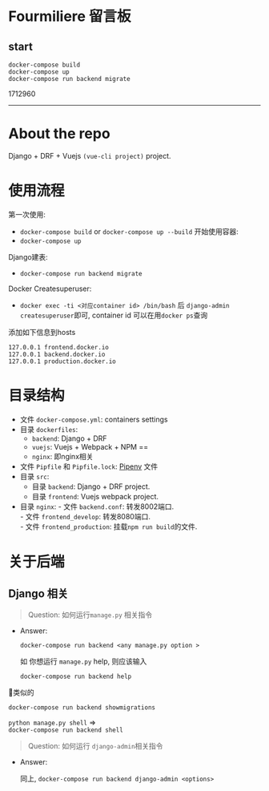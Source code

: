 # Fourmiliere 留言板


## start

````
docker-compose build
docker-compose up
docker-compose run backend migrate
````

1712960

<script type="text/javascript" src="http://cdn.mathjax.org/mathjax/latest/MathJax.js?config=default"></script>

------

# About the repo
 Django + DRF + Vuejs `(vue-cli project)` project.


# 使用流程
第一次使用:
  - `docker-compose build` or `docker-compose up --build`
开始使用容器:
  - `docker-compose up`

Django建表:
  - `docker-compose run backend migrate`

Docker Createsuperuser:
  - `docker exec -ti <对应container id> /bin/bash` 后 `django-admin createsuperuser`即可, container id 可以在用`docker ps`查询

添加如下信息到hosts
```
127.0.0.1 frontend.docker.io
127.0.0.1 backend.docker.io
127.0.0.1 production.docker.io
```


# 目录结构

  - 文件 `docker-compose.yml`: containers settings
  - 目录 `dockerfiles`: 
    -  `backend`: Django + DRF
    -  `vuejs`: Vuejs + Webpack + NPM ==
    -  `nginx`: 即nginx相关
  - 文件 `Pipfile` 和 `Pipfile.lock`: [Pipenv](https://pipenv.readthedocs.io/en/latest/) 文件
  - 目录 `src`:
    - 目录 `backend`: Django + DRF project.
    - 目录 `frontend`: Vuejs webpack project.   
   - 目录 `nginx`:
    - 文件 `backend.conf`: 转发8002端口.  
    - 文件 `frontend_develop`: 转发8080端口.  
    - 文件 `frontend_production`: 挂载`npm run build`的文件.  

# 关于后端


## Django 相关

  > Question:  如何运行`manage.py` 相关指令
  - Answer: 

    `docker-compose run backend <any manage.py option >`

    如 你想运行 `manage.py` help, 则应该输入

    `docker-compose run backend help`

   类似的

  `docker-compose run backend showmigrations`

   `python manage.py shell` =>  
    `docker-compose run backend shell`

  > Question: 如何运行 `django-admin`相关指令 
  - Answer: 

    同上, `docker-compose run backend django-admin <options>`


